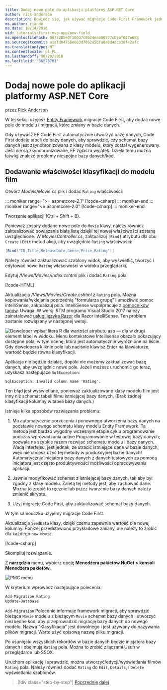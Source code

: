 ```yaml
---
title: Dodaj nowe pole do aplikacji platformy ASP.NET Core
author: rick-anderson
description: Dowiedz się, jak używać migracje Code First Framework jednostki Dodaj nowe pole do modelu i przeprowadzić migrację tej zmiany do bazy danych.
ms.author: riande
ms.date: 10/14/2016
uid: tutorials/first-mvc-app/new-field
ms.openlocfilehash: 0077205e0f10037c9b24eab80337cb76f027e688
ms.sourcegitcommit: a1afd04758e663d7062a5bfa8a0d4dca38f42afc
ms.translationtype: MT
ms.contentlocale: pl-PL
ms.lasthandoff: 06/20/2018
ms.locfileid: "36278781"
---
```

# <a name="add-a-new-field-to-an-aspnet-core-app"></a>Dodaj nowe pole do aplikacji platformy ASP.NET Core

przez [Rick Anderson](https://twitter.com/RickAndMSFT)

W tej sekcji użyjesz [Entity Framework](https://docs.microsoft.com/ef/core/get-started/aspnetcore/new-db) migracje Code First, aby dodać nowe pole do modelu i migracji, które zmiany w bazie danych.

Gdy używasz EF Code First automatycznie utworzyć bazę danych, Code First dodaje tabeli do bazy danych, aby sprawdzić, czy schemat bazy danych jest zsynchronizowana z klasy modelu, który został wygenerowany. Jeśli nie są zsynchronizowane, EF zgłasza wyjątek. Dzięki temu można łatwiej znaleźć problemy niespójne bazy danych/kod.

## <a name="adding-a-rating-property-to-the-movie-model"></a>Dodawanie właściwości klasyfikacji do modelu film

Otwórz *Models/Movie.cs* plik i dodać `Rating` właściwości:

::: moniker range=">= aspnetcore-2.1"
[!code-csharp[](~/tutorials/first-mvc-app/start-mvc/sample/MvcMovie21/Models/MovieDateRating.cs?highlight=13&name=snippet)]
::: moniker-end
::: moniker range="<= aspnetcore-2.0"
[!code-csharp[](~/tutorials/first-mvc-app/start-mvc/sample/MvcMovie/Models/MovieDateRating.cs?highlight=11&range=7-18)]
::: moniker-end

Tworzenie aplikacji (Ctrl + Shift + B).

Ponieważ zostały dodane nowe pole do `Movie` klasy, należy również zaktualizować powiązania białą listę dzięki tej nowej właściwości zostaną uwzględnione. W *MoviesController.cs*, zaktualizuj `[Bind]` atrybutu dla obu `Create` i `Edit` metod akcji, aby uwzględnić `Rating` właściwości:

```csharp
[Bind("ID,Title,ReleaseDate,Genre,Price,Rating")]
   ```

Należy również zaktualizować szablony widok, aby wyświetlić, tworzyć i edytować nowe `Rating` właściwości w widoku przeglądarki.

Edytuj */Views/Movies/Index.cshtml* plik i dodać `Rating` pola:

[!code-HTML[](start-mvc/sample/MvcMovie/Views/Movies/IndexGenreRating.cshtml?highlight=17,39&range=24-64)]

Aktualizacja */Views/Movies/Create.cshtml* z `Rating` pola. Można kopiowania/wklejania poprzednią "formularza grupę" i umożliwić pomoc intelliSense, zaktualizuj pola. IntelliSense współpracuje z [pomocników tagów](xref:mvc/views/tag-helpers/intro). Uwaga: W wersji RTM programu Visual Studio 2017 należy zainstalować [usługi języka Razor](https://marketplace.visualstudio.com/items?itemName=ms-madsk.RazorLanguageServices) dla Razor intelliSense. Ten problem zostanie rozwiązany w następnej wersji.

![Deweloper wpisał litera R dla wartości atrybutu asp — dla w drugi element label w widoku. Menu kontekstowe Intellisense okazało pokazujący dostępne pola, w tym ocenę, która jest automatycznie wyróżnione na liście. Gdy dewelopera kliknie pole lub naciśnie klawisz Enter na klawiaturze, wartość będzie równa klasyfikacji.](new-field/_static/cr.png)

Aplikacja nie będzie działać, dopóki nie możemy zaktualizować bazę danych, aby uwzględnić nowe pole. Jeżeli możesz uruchomić go teraz, uzyskasz następujące `SqlException`:

`SqlException: Invalid column name 'Rating'.`

Ten błąd jest wyświetlane, ponieważ zaktualizowane klasy modelu film jest inny niż schemat tabeli filmu istniejącej bazy danych. (Brak żadnej klasyfikacji kolumny w tabeli bazy danych.)

Istnieje kilka sposobów rozwiązania problemu:

1. Ma automatycznie porzucenia i ponownego utworzenia bazy danych na podstawie nowego schematu klasy modelu Entity Framework. Ta metoda jest bardzo wygodny wczesnym etapie cyklu programowanie podczas wprowadzania active Programowanie w testowej bazy danych; pozwala na szybkie razem rozwijać schematu modelu i bazy danych. Wadą interfejsu, jest jednak, że utracić istniejące dane w bazie danych, więc nie chcesz użyć tej metody w produkcyjnej bazie danych! Automatycznie inicjatora bazy danych z danych testowych za pomocą inicjatora jest często produktywności możliwości opracowywania aplikacji.

2. Jawnie modyfikować schemat z istniejącej bazy danych, tak aby był zgodny z klasy modelu. Zaletą tej metody jest, aby zachować dane. Można to zrobić to ręcznie lub przez tworzenie bazy danych należy zmienić skryptu.

3. Użyj migracje Code First, aby zaktualizować schemat bazy danych.

W tym samouczku użyjemy migracje Code First.

Aktualizacja `SeedData` klasy, dzięki czemu zapewnia wartość dla nowej kolumny. Poniżej przedstawiono przykładowe zmiany, ale należy to zrobić dla każdego `new Movie`.

[!code-csharp[](start-mvc/sample/MvcMovie/Models/SeedDataRating.cs?name=snippet1&highlight=6)]

Skompiluj rozwiązanie.

Z **narzędzia** menu, wybierz opcję **Menedżera pakietów NuGet > konsoli Menedżera pakietów**.

  ![PMC menu](adding-model/_static/pmc.png)

W kryterium wprowadź następujące polecenia:

```powershell
Add-Migration Rating
Update-Database
```

`Add-Migration` Polecenie informuje framework migracji, aby sprawdzić bieżące `Movie` modelu z bieżącym `Movie` schemat bazy danych i utworzyć niezbędne kod, aby przeprowadzić migrację bazy danych do nowego modelu. Nazwa "Klasyfikacja" jest dowolnego i jest używany do nazywania plików migracji. Warto użyć opisową nazwę pliku migracji.

Po usunięciu wszystkich rekordów w bazie danych będzie inicjatora bazy danych i obejmują `Rating` pola. Można to zrobić z łączami Usuń w przeglądarce lub SSOX.

Uruchom aplikację i sprawdzić, można utworzyć/edycji/wyświetlania filmów `Rating` pola. Należy również dodać `Rating` do `Edit`, `Details`, i `Delete` wyświetlania szablonów.

> [!div class="step-by-step"]
> [Poprzednie](search.md)
> [dalej](validation.md)  

